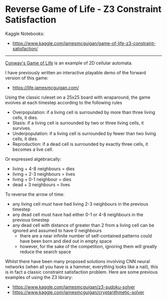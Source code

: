 # Reverse Game of Life - Z3 Constraint Satisfaction

Kaggle Notebooks:
- https://www.kaggle.com/jamesmcguigan/game-of-life-z3-constraint-satisfaction/

---

[Conway's Game of Life](https://en.wikipedia.org/wiki/Conway%27s_Game_of_Life) is an example of 2D cellular automata. 

I have previously written an interactive playable demo of the forward version of this game:
- https://life.jamesmcguigan.com/

Using the classic ruleset on a 25x25 board with wraparound, the game evolves at each timestep according to the following rules
- Overpopulation: if a living cell is surrounded by more than three living cells, it dies.
- Stasis: if a living cell is surrounded by two or three living cells, it survives.
- Underpopulation: if a living cell is surrounded by fewer than two living cells, it dies.
- Reproduction: if a dead cell is surrounded by exactly three cells, it becomes a live cell.

Or expressed algebraically:
- living + 4-8 neighbours = dies
- living + 2-3 neighbours = lives
- living + 0-1 neighbour  = dies
- dead   +   3 neighbours = lives


To reverse the arrow of time:
- any living cell must have had living 2-3 neighbours in the previous timestep
- any dead cell must have had either 0-1 or 4-8 neighbours in the previous timestep
- any dead cell with distance of greater than 2 from a living cell can be ignored and assumed to have 0 neighbours
  - there are a near infinite number of self-contained patterns could have been born and died out in empty space
  - however, for the sake of the competition, ignoring them will greatly reduce the search space


Whilst there have been many proposed solutions involving CNN neural networks (when all you have is a hammer, everything looks like a nail), this is in fact a classic constraint satisfaction problem. Here are some previous examples of using the Z3 library: 
- https://www.kaggle.com/jamesmcguigan/z3-sudoku-solver
- https://www.kaggle.com/jamesmcguigan/cryptarithmetic-solver